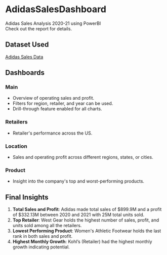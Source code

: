 # AdidasSalesDashboard

Adidas Sales Analysis 2020-21 using PowerBI  
Check out the report for details.

## Dataset Used
[Adidas Sales Data](https://www.kaggle.com/datasets/vishwas199728/adidas-sales-data)

## Dashboards

### Main
- Overview of operating sales and profit.
- Filters for region, retailer, and year can be used.
- Drill-through feature enabled for all charts.

### Retailers
- Retailer's performance across the US.

### Location
- Sales and operating profit across different regions, states, or cities.

### Product
- Insight into the company's top and worst-performing products.

## Final Insights

1. **Total Sales and Profit**: Adidas made total sales of $899.9M and a profit of $332.13M between 2020 and 2021 with 25M total units sold.
2. **Top Retailer**: West Gear holds the highest number of sales, profit, and units sold among all the retailers.
3. **Lowest Performing Product**: Women's Athletic Footwear holds the last rank in both sales and profit.
4. **Highest Monthly Growth**: Kohl’s (Retailer) had the highest monthly growth indicating potential.
